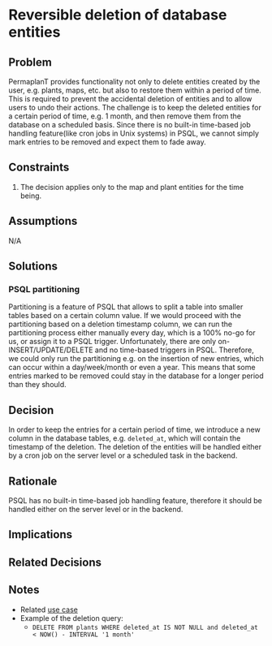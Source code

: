 # Reversible deletion of database entities

## Problem

PermaplanT provides functionality not only to delete entities created by the user, e.g. plants, maps, etc. but also to restore them within a period of time.
This is required to prevent the accidental deletion of entities and to allow users to undo their actions.
The challenge is to keep the deleted entities for a certain period of time, e.g. 1 month, and then remove them from the database on a scheduled basis.
Since there is no built-in time-based job handling feature(like cron jobs in Unix systems) in PSQL, we cannot simply mark entries to be removed and expect them to fade away.

## Constraints

1. The decision applies only to the map and plant entities for the time being.

## Assumptions

N/A

## Solutions

### PSQL partitioning

Partitioning is a feature of PSQL that allows to split a table into smaller tables based on a certain column value.
If we would proceed with the partitioning based on a deletion timestamp column, we can run the partitioning process either manually every day, which is a 100% no-go for us, or assign it to a PSQL trigger.
Unfortunately, there are only on- INSERT/UPDATE/DELETE and no time-based triggers in PSQL.
Therefore, we could only run the partitioning e.g. on the insertion of new entries, which can occur within a day/week/month or even a year.
This means that some entries marked to be removed could stay in the database for a longer period than they should.

## Decision

In order to keep the entries for a certain period of time, we introduce a new column in the database tables, e.g. `deleted_at`, which will contain the timestamp of the deletion.
The deletion of the entities will be handled either by a cron job on the server level or a scheduled task in the backend.

## Rationale

PSQL has no built-in time-based job handling feature, therefore it should be handled either on the server level or in the backend.

## Implications

## Related Decisions

## Notes

-   Related [use case](/doc/usecases/map_create_delete.md)
-   Example of the deletion query:
    -   `DELETE FROM plants WHERE deleted_at IS NOT NULL and deleted_at < NOW() - INTERVAL '1 month'`
